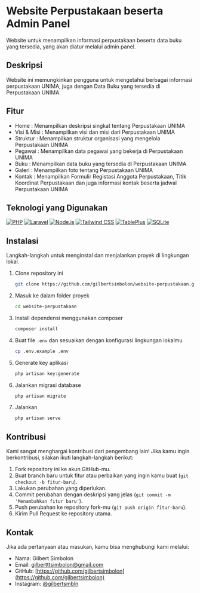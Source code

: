 # Website Perpustakaan beserta Admin Panel
Website untuk menampilkan informasi perpustakaan beserta data buku yang tersedia, yang akan diatur melalui admin panel.

## Deskripsi
Website ini memungkinkan pengguna untuk mengetahui berbagai informasi perpustakaan UNIMA, juga dengan Data Buku yang tersedia di Perpustakaan UNIMA.

## Fitur
- Home : Menampilkan deskripsi singkat tentang Perpustakaan UNIMA
- Visi & Misi : Menampilkan visi dan misi dari Perpustakaan UNIMA
- Struktur : Menampilkan struktur organisasi yang mengelola Perpustakaan UNIMA
- Pegawai : Menampilkan data pegawai yang bekerja di Perpustakaan UNIMA
- Buku : Menampilkan data buku yang tersedia di Perpustakaan UNIMA
- Galeri : Menampilkan foto tentang Perpustakaan UNIMA
- Kontak : Menampilkan Formulir Registasi Anggota Perpustakaan, Titik Koordinat Perpustakaan dan juga informasi kontak beserta jadwal Perpustakaan UNIMA

## Teknologi yang Digunakan

[![PHP](https://img.shields.io/badge/PHP-8.x-blue)](https://www.php.net/)
[![Laravel](https://img.shields.io/badge/Laravel-8.x-orange)](https://laravel.com/)
[![Node.js](https://img.shields.io/badge/Node.js-v16.x-green)](https://nodejs.org/)
[![Tailwind CSS](https://img.shields.io/badge/Tailwind%20CSS-v2.0-blue)](https://tailwindcss.com/)
[![TablePlus](https://img.shields.io/badge/TablePlus-v4.0-yellow)](https://tableplus.com/)
[![SQLite](https://img.shields.io/badge/SQLite-3.x-blue)](https://www.sqlite.org/)

## Instalasi
Langkah-langkah untuk menginstal dan menjalankan proyek di lingkungan lokal.

1. Clone repository ini
    ```bash
    git clone https://github.com/gilbertsimbolon/website-perpustakaan.git
    ```
2. Masuk ke dalam folder proyek
    ```bash
    cd website-perpustakaan
    ```
3. Install dependensi menggunakan composer
    ```bash
    composer install
    ```
4. Buat file `.env` dan sesuaikan dengan konfigurasi lingkungan lokalmu
    ```bash
    cp .env.example .env
    ```
5. Generate key aplikasi
    ```bash
    php artisan key:generate
    ```
6. Jalankan migrasi database
    ```bash
    php artisan migrate
    ```
7. Jalankan 
    ```bash
    php artisan serve
    ```

## Kontribusi

Kami sangat menghargai kontribusi dari pengembang lain! Jika kamu ingin berkontribusi, silakan ikuti langkah-langkah berikut:

1. Fork repository ini ke akun GitHub-mu.
2. Buat branch baru untuk fitur atau perbaikan yang ingin kamu buat (`git checkout -b fitur-baru`).
3. Lakukan perubahan yang diperlukan.
4. Commit perubahan dengan deskripsi yang jelas (`git commit -m 'Menambahkan fitur baru'`).
5. Push perubahan ke repository fork-mu (`git push origin fitur-baru`).
6. Kirim Pull Request ke repository utama.

## Kontak

Jika ada pertanyaan atau masukan, kamu bisa menghubungi kami melalui:

- Nama: Gilbert Simbolon
- Email: gilbertttsimbolon@gmail.com
- GitHub: [https://github.com/gilbertsimbolon](https://github.com/gilbertsimbolon)
- Instagram: [@gilbertsmbln](https://instagram.com/gilbertsmbln)
